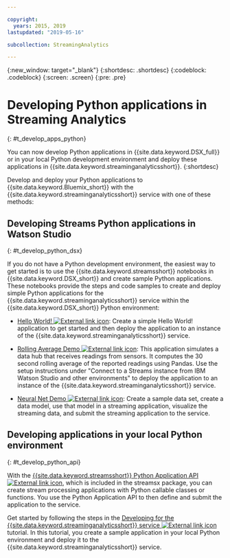 ```yaml
---

copyright:
  years: 2015, 2019
lastupdated: "2019-05-16"

subcollection: StreamingAnalytics

---
```


<!-- Attribute definitions -->
{:new_window: target="_blank"}
{:shortdesc: .shortdesc}
{:codeblock: .codeblock}
{:screen: .screen}
{:pre: .pre}

# Developing Python applications in Streaming Analytics
{: #t_develop_apps_python}

You can now develop Python applications in {{site.data.keyword.DSX_full}} or in your local Python development environment and deploy these applications in {{site.data.keyword.streaminganalyticsshort}}.
{:shortdesc}

Develop and deploy your Python applications to {{site.data.keyword.Bluemix_short}} with the {{site.data.keyword.streaminganalyticsshort}} service with one of these methods:


## Developing Streams Python applications in Watson Studio
{: #t_develop_python_dsx}

If you do not have a Python development environment, the easiest way to get started is to use the {{site.data.keyword.streamsshort}} notebooks in {{site.data.keyword.DSX_short}} and create sample Python applications. These notebooks provide the steps and code samples to create and deploy simple Python applications for the {{site.data.keyword.streaminganalyticsshort}} service within the {{site.data.keyword.DSX_short}} Python environment:

* [Hello World! ![External link icon](../../icons/launch-glyph.svg "External link icon")](https://apsportal.ibm.com/exchange/public/entry/view/9fc33ce7301f10e21a9f92039ca9c6e8): Create a simple Hello World! application to get started and then deploy the application to an instance of the {{site.data.keyword.streaminganalyticsshort}} service.

* [Rolling Average Demo ![External link icon](../../icons/launch-glyph.svg "External link icon")](https://github.com/IBMStreams/sample.starter_notebooks/blob/master/Streams-RollingAverageSample.ipynb): This application simulates a data hub that receives readings from sensors. It computes the 30 second rolling average of the reported readings using Pandas. Use the setup instructions under "Connect to a Streams instance from IBM Watson Studio and other environments" to deploy the application to an instance of the {{site.data.keyword.streaminganalyticsshort}} service.

* [Neural Net Demo ![External link icon](../../icons/launch-glyph.svg "External link icon")](https://apsportal.ibm.com/exchange/public/entry/view/9fc33ce7301f10e21a9f92039ca60bb7): Create a sample data set, create a data model, use that model in a streaming application, visualize the streaming data, and submit the streaming application to the service.

## Developing applications in your local Python environment
 {: #t_develop_python_api}

With the [{{site.data.keyword.streamsshort}} Python Application API ![External link icon](../../icons/launch-glyph.svg "External link icon")](http://ibmstreams.github.io/streamsx.documentation/docs/python/python-appapi-devguide/#50-api-features), which is included in the streamsx package, you can create stream processing applications with Python callable classes or functions. You use the Python Application API to then define and submit the application to the service.

Get started by following the steps in the [Developing for the {{site.data.keyword.streaminganalyticsshort}} service ![External link icon](../../icons/launch-glyph.svg "External link icon")](http://ibmstreams.github.io/streamsx.documentation/docs/python/1.6/python-appapi-devguide-2a/index.html) tutorial. In this tutorial, you create a sample application in your local Python environment and deploy it to the {{site.data.keyword.streaminganalyticsshort}} service.
